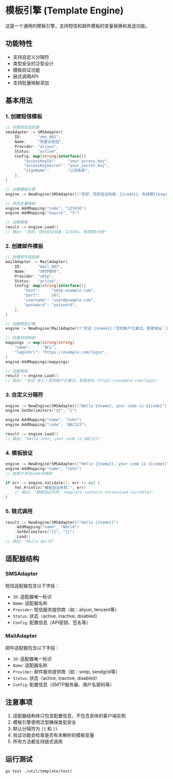 # 模板引擎 (Template Engine)

这是一个通用的模板引擎，支持短信和邮件模板的变量替换和发送功能。

## 功能特性

- 支持自定义分隔符
- 类型安全的泛型设计
- 模板验证功能
- 链式调用API
- 支持批量映射添加

## 基本用法

### 1. 创建短信模板

```go
// 创建短信适配器
smsAdapter := SMSAdapter{
    ID:       "sms_001",
    Name:     "阿里云短信",
    Provider: "aliyun",
    Status:   "active",
    Config: map[string]interface{}{
        "accessKeyId":     "your_access_key",
        "accessKeySecret": "your_secret_key",
        "signName":        "公司名称",
    },
}

// 创建模板引擎
engine := NewEngine[SMSAdapter]("您好，您的验证码是：{{code}}，有效期{{expire}}分钟")

// 添加变量映射
engine.AddMapping("code", "123456")
engine.AddMapping("expire", "5")

// 加载模板
result := engine.Load()
// 输出: "您好，您的验证码是：123456，有效期5分钟"
```

### 2. 创建邮件模板

```go
// 创建邮件适配器
mailAdapter := MailAdapter{
    ID:       "mail_001",
    Name:     "SMTP邮件",
    Provider: "smtp",
    Status:   "active",
    Config: map[string]interface{}{
        "host":     "smtp.example.com",
        "port":     587,
        "username": "user@example.com",
        "password": "password",
    },
}

// 创建模板引擎
engine := NewEngine[MailAdapter]("欢迎 {{name}}！您的账户已激活，登录地址：{{loginUrl}}")

// 批量添加映射
mappings := map[string]string{
    "name":     "张三",
    "loginUrl": "https://example.com/login",
}
engine.AddMappings(mappings)

// 加载模板
result := engine.Load()
// 输出: "欢迎 张三！您的账户已激活，登录地址：https://example.com/login"
```

### 3. 自定义分隔符

```go
engine := NewEngine[SMSAdapter]("Hello ${name}, your code is ${code}")
engine.SetDelimiters("${", "}")

engine.AddMapping("name", "John")
engine.AddMapping("code", "ABC123")

result := engine.Load()
// 输出: "Hello John, your code is ABC123"
```

### 4. 模板验证

```go
engine := NewEngine[SMSAdapter]("Hello {{name}}, your code is {{code}}")
engine.AddMapping("name", "John")
// 故意不添加code的映射

if err := engine.Validate(); err != nil {
    fmt.Println("模板验证失败:", err)
    // 输出: "模板验证失败: template contains unresolved variables"
}
```

### 5. 链式调用

```go
result := NewEngine[SMSAdapter]("Hello {{name}}")
    .AddMapping("name", "World")
    .SetDelimiters("{{", "}}")
    .Load()
// 输出: "Hello World"
```

## 适配器结构

### SMSAdapter

短信适配器包含以下字段：

- `ID`: 适配器唯一标识
- `Name`: 适配器名称
- `Provider`: 短信服务提供商（如：aliyun, tencent等）
- `Status`: 状态（active, inactive, disabled）
- `Config`: 配置信息（API密钥、签名等）

### MailAdapter

邮件适配器包含以下字段：

- `ID`: 适配器唯一标识
- `Name`: 适配器名称
- `Provider`: 邮件服务提供商（如：smtp, sendgrid等）
- `Status`: 状态（active, inactive, disabled）
- `Config`: 配置信息（SMTP服务器、用户名密码等）

## 注意事项

1. 适配器结构体只包含配置信息，不包含具体的客户端实例
2. 模板引擎使用泛型确保类型安全
3. 默认分隔符为 `{{` 和 `}}`
4. 验证功能会检查是否有未解析的模板变量
5. 所有方法都支持链式调用

## 运行测试

```bash
go test ./util/template/test/
``` 